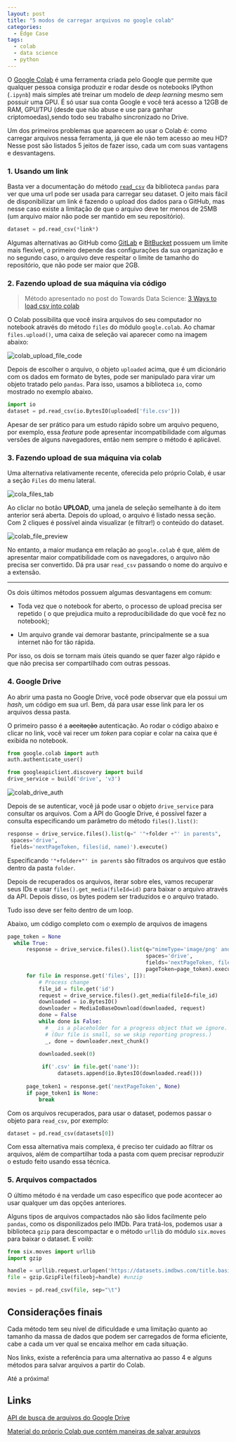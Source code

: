 ```yaml
---
layout: post
title: "5 modos de carregar arquivos no google colab"
categories:
  - Edge Case
tags:
  - colab
  - data science
  - python
---
```


O [Google Colab](https://colab.research.google.com) é uma ferramenta criada pelo Google que permite que qualquer pessoa consiga produzir e rodar desde os notebooks IPython (`.ipynb`) mais simples até treinar um modelo de _deep learning_ mesmo sem possuir uma GPU. É só usar sua conta Google e você terá acesso a 12GB de RAM, GPU/TPU (desde que não abuse e use para ganhar criptomoedas),sendo todo seu trabalho sincronizado no Drive.

Um dos primeiros problemas que aparecem ao usar o Colab é: como carregar arquivos nessa ferramenta, já que ele não tem acesso ao meu HD? Nesse post são listados 5 jeitos de fazer isso, cada um com suas vantagens e desvantagens.

### 1. Usando um link

Basta ver a documentação do método [`read_csv`](https://pandas.pydata.org/pandas-docs/stable/reference/api/pandas.read_csv.html) da biblioteca `pandas` para ver que uma url pode ser usada para carregar seu dataset. O jeito mais fácil de disponibilizar um link é fazendo o upload dos dados para o GitHub, mas nesse caso existe a limitação de que o arquivo deve ter menos de 25MB (um arquivo maior não pode ser mantido em seu repositório).

```python
dataset = pd.read_csv(*link*)
```

Algumas alternativas ao GitHub como [GitLab](https://gitlab.com) e [BitBucket](http://bitbucket.org) possuem um limite mais flexível, o primeiro depende das configurações da sua organização e no segundo caso, o arquivo deve respeitar o limite de tamanho do repositório, que não pode ser maior que 2GB.

### 2. Fazendo upload de sua máquina via código

> Método apresentado no post do Towards Data Science: [3 Ways to load csv into colab](https://towardsdatascience.com/3-ways-to-load-csv-files-into-colab-7c14fcbdcb92)

O Colab possibilita que você insira arquivos do seu computador no notebook através do método `files` do módulo `google.colab`. Ao chamar `files.upload()`, uma caixa de seleção vai aparecer como na imagem abaixo:

![colab_upload_file_code](../images/posts/colab_upload_file_code.png)

Depois de escolher o arquivo, o objeto `uploaded` acima, que é um dicionário com os dados em formato de bytes, pode ser manipulado para virar um objeto tratado pelo `pandas`. Para isso, usamos a biblioteca `io`, como mostrado no exemplo abaixo.

```python
import io
dataset = pd.read_csv(io.BytesIO(uploaded['file.csv']))
```

Apesar de ser prático para um estudo rápido sobre um arquivo pequeno, por exemplo, essa _feature_ pode apresentar incompatibilidade com algumas versões de alguns navegadores, então nem sempre o método é aplicável.

### 3. Fazendo upload de sua máquina via colab

Uma alternativa relativamente recente, oferecida pelo próprio Colab, é usar a seção `Files` do menu lateral.

![cola_files_tab](../images/posts/cola_files_tab.png)

Ao cliclar no botão **UPLOAD**, uma janela de seleção semelhante à do item anterior será aberta. Depois do upload, o arquivo é listado nessa seção. Com 2 cliques é possível ainda visualizar (e filtrar!) o conteúdo do dataset.

![colab_file_preview](../images/posts/colab_file_preview.png)

No entanto, a maior mudança em relação ao `google.colab` é que, além de apresentar maior compatibilidade com os navegadores, o arquivo não precisa ser convertido. Dá pra usar `read_csv` passando o nome do arquivo e a extensão.

---

Os dois últimos métodos possuem algumas desvantagens em comum:

- Toda vez que o notebook for aberto, o processo de upload precisa ser repetido ( o que prejudica muito a reproducibilidade do que você fez no notebook);

- Um arquivo grande vai demorar bastante, principalmente se a sua internet não for tão rápida.

Por isso, os dois se tornam mais úteis quando se quer fazer algo rápido e que não precisa ser compartilhado com outras pessoas.

### 4. Google Drive

Ao abrir uma pasta no Google Drive, você pode observar que ela possui um _hash_, um código em sua url. Bem, dá para usar esse link para ler os arquivos dessa pasta.

O primeiro passo é a ~~aceitação~~ autenticação. Ao rodar o código abaixo e clicar no link, você vai recer um _token_ para copiar e colar na caixa que é exibida no notebook.

```python
from google.colab import auth
auth.authenticate_user()

from googleapiclient.discovery import build
drive_service = build('drive', 'v3')
```

![colab_drive_auth](../images/posts/colab_drive_auth.png)

Depois de se autenticar, você já pode usar o objeto `drive_service` para consultar os arquivos. Com a API do Google Drive, é possível fazer a consulta especificando um parâmetro do método `files().list()`:

```python
response = drive_service.files().list(q=" '"+folder +"' in parents",
 spaces='drive',
 fields='nextPageToken, files(id, name)').execute()
```

Especificando `'"+folder+"' in parents` são filtrados os arquivos que estão dentro da pasta `folder`.

Depois de recuperados os arquivos, iterar sobre eles, vamos recuperar seus IDs e usar `files().get_media(fileId=id)` para baixar o arquivo através da API. Depois disso, os bytes podem ser traduzidos e o arquivo tratado.

Tudo isso deve ser feito dentro de um loop.

Abaixo, um código completo com o exemplo de arquivos de imagens

```python
page_token = None
  while True:
      response = drive_service.files().list(q="mimeType='image/png' and '"+folder +"' in parents",
                                            spaces='drive',
                                            fields='nextPageToken, files(id, name)',
                                            pageToken=page_token).execute()
      for file in response.get('files', []):
          # Process change
          file_id = file.get('id')
          request = drive_service.files().get_media(fileId=file_id)
          downloaded = io.BytesIO()
          downloader = MediaIoBaseDownload(downloaded, request)
          done = False
          while done is False:
            # _ is a placeholder for a progress object that we ignore.
            # (Our file is small, so we skip reporting progress.)
            _, done = downloader.next_chunk()

          downloaded.seek(0)
          
           if('.csv' in file.get('name')):
                datasets.append(io.BytesIO(downloaded.read()))
          
      page_token1 = response.get('nextPageToken', None)
      if page_token1 is None:
          break
```

Com os arquivos recuperados, para usar o dataset, podemos passar o objeto para `read_csv`, por exemplo:

```python
dataset = pd.read_csv(datasets[0])
```

Com essa alternativa mais complexa, é preciso ter cuidado ao filtrar os arquivos, além de compartilhar toda a pasta com quem precisar reproduzir o estudo feito usando essa técnica.

### 5. Arquivos compactados

O último método é na verdade um caso específico que pode acontecer ao usar qualquer um das opções anteriores.

Alguns tipos de arquivos compactados não são lidos facilmente pelo `pandas`, como os disponilizados pelo IMDb. Para tratá-los, podemos usar a biblioteca `gzip` para descompactar e o método `urllib` do módulo `six.moves` para baixar o dataset. E _voilà_: 

```python
from six.moves import urllib
import gzip

handle = urllib.request.urlopen('https://datasets.imdbws.com/title.basics.tsv.gz') #download
file = gzip.GzipFile(fileobj=handle) #unzip

movies = pd.read_csv(file, sep="\t")
```

## Considerações finais

Cada método tem seu nível de dificuldade e uma limitação quanto ao tamanho da massa de dados que podem ser carregados de forma eficiente, cabe a cada um ver qual se encaixa melhor em cada situação.

Nos links, existe a referência para uma alternativa ao passo 4 e alguns métodos para salvar arquivos a partir do Colab.

Até a próxima!

## Links

[API de busca de arquivos do Google Drive](https://developers.google.com/drive/api/v3/search-parameters)

[Material do próprio Colab que contém maneiras de salvar arquivos](https://colab.research.google.com/notebooks/io.ipynb)
